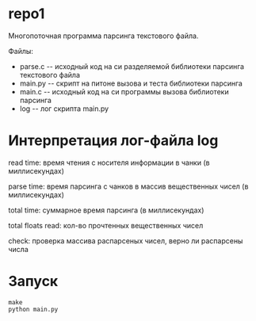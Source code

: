 # repo1
Многопоточная программа парсинга текстового файла.

Файлы:
* parse.c -- исходный код на си разделяемой библиотеки парсинга текстового файла
* main.py -- скрипт на питоне вызова и теста библиотеки парсинга
* main.c -- исходный код на си программы вызова библиотеки парсинга
* log -- лог скрипта main.py

# Интерпретация лог-файла log

read time: время чтения с носителя информации в чанки (в миллисекундах)

parse time: время парсинга с чанков в массив вещественных чисел (в миллисекундах)

total time: суммарное время парсинга (в миллисекундах)

total floats read: кол-во прочтенных вещественных чисел

check: проверка массива распарсеных чисел, верно ли распарсены числа

# Запуск

```
make
python main.py
```